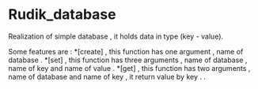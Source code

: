 # Rudik_database
Realization of simple database , it holds data in type (key - value).

Some features are :
 *[create]  , this function has one argument , name of database .
 *[set] , this function has three arguments , name of database , name of key and  name of value .
 *[get] , this function has two arguments , name of database and name of key , it return value by key .
 .
